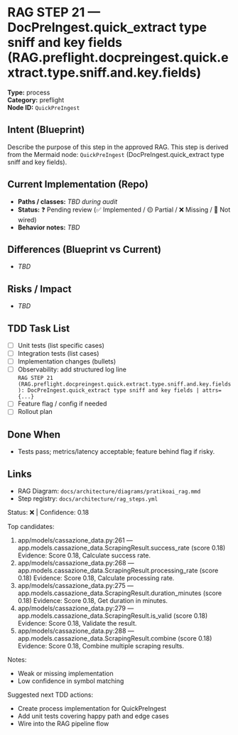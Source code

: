 # RAG STEP 21 — DocPreIngest.quick_extract type sniff and key fields (RAG.preflight.docpreingest.quick.extract.type.sniff.and.key.fields)

**Type:** process  
**Category:** preflight  
**Node ID:** `QuickPreIngest`

## Intent (Blueprint)
Describe the purpose of this step in the approved RAG. This step is derived from the Mermaid node: `QuickPreIngest` (DocPreIngest.quick_extract type sniff and key fields).

## Current Implementation (Repo)
- **Paths / classes:** _TBD during audit_
- **Status:** ❓ Pending review (✅ Implemented / 🟡 Partial / ❌ Missing / 🔌 Not wired)
- **Behavior notes:** _TBD_

## Differences (Blueprint vs Current)
- _TBD_

## Risks / Impact
- _TBD_

## TDD Task List
- [ ] Unit tests (list specific cases)
- [ ] Integration tests (list cases)
- [ ] Implementation changes (bullets)
- [ ] Observability: add structured log line  
  `RAG STEP 21 (RAG.preflight.docpreingest.quick.extract.type.sniff.and.key.fields): DocPreIngest.quick_extract type sniff and key fields | attrs={...}`
- [ ] Feature flag / config if needed
- [ ] Rollout plan

## Done When
- Tests pass; metrics/latency acceptable; feature behind flag if risky.

## Links
- RAG Diagram: `docs/architecture/diagrams/pratikoai_rag.mmd`
- Step registry: `docs/architecture/rag_steps.yml`


<!-- AUTO-AUDIT:BEGIN -->
Status: ❌  |  Confidence: 0.18

Top candidates:
1) app/models/cassazione_data.py:261 — app.models.cassazione_data.ScrapingResult.success_rate (score 0.18)
   Evidence: Score 0.18, Calculate success rate.
2) app/models/cassazione_data.py:268 — app.models.cassazione_data.ScrapingResult.processing_rate (score 0.18)
   Evidence: Score 0.18, Calculate processing rate.
3) app/models/cassazione_data.py:275 — app.models.cassazione_data.ScrapingResult.duration_minutes (score 0.18)
   Evidence: Score 0.18, Get duration in minutes.
4) app/models/cassazione_data.py:279 — app.models.cassazione_data.ScrapingResult.is_valid (score 0.18)
   Evidence: Score 0.18, Validate the result.
5) app/models/cassazione_data.py:288 — app.models.cassazione_data.ScrapingResult.combine (score 0.18)
   Evidence: Score 0.18, Combine multiple scraping results.

Notes:
- Weak or missing implementation
- Low confidence in symbol matching

Suggested next TDD actions:
- Create process implementation for QuickPreIngest
- Add unit tests covering happy path and edge cases
- Wire into the RAG pipeline flow
<!-- AUTO-AUDIT:END -->